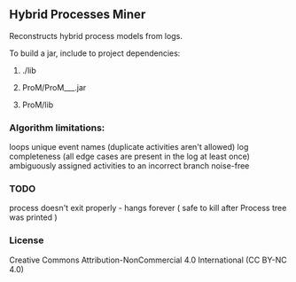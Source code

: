 ## Hybrid Processes Miner

Reconstructs hybrid process models from logs.

To build a jar, include to project dependencies:
 
 1) ./lib
 
 2) ProM/ProM___.jar
 
 3) ProM/lib


### Algorithm limitations:
 loops
 unique event names (duplicate activities aren't allowed)
 log completeness (all edge cases are present in the log at least once)
 ambiguously assigned activities to an incorrect branch
 noise-free

### TODO
 process doesn't exit properly - hangs forever ( safe to kill after Process tree was printed )


### License
Creative Commons Attribution-NonCommercial 4.0 International (CC BY-NC 4.0)
